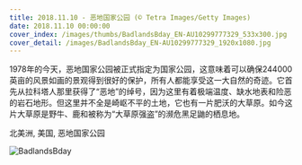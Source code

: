 ```yaml
---
title: 2018.11.10 - 恶地国家公园 (© Tetra Images/Getty Images)
date: 2018.11.10 00:00:00
cover_index: /images/thumbs/BadlandsBday_EN-AU10299777329_533x300.jpg
cover_detail: /images/BadlandsBday_EN-AU10299777329_1920x1080.jpg
---
```


1978年的今天，恶地国家公园被正式指定为国家公园，这意味着可以确保244000英亩的风景如画的景观得到很好的保护，所有人都能享受这一大自然的奇迹。它首先从拉科塔人那里获得了“恶地”的绰号，因为这里有着极端温度、缺水地表和险恶的岩石地形。但这里并不全是崎岖不平的土地，它也有一片肥沃的大草原。如今这片大草原是野牛、鹿和被称为“大草原强盗”的濒危黑足鼬的栖息地。

北美洲, 美国, 恶地国家公园

![BadlandsBday](/images/BadlandsBday_EN-AU10299777329_1920x1080.jpg)
